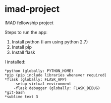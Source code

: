 # imad-project
IMAD fellowship project

Steps to run the app:
1. Install python (I am using python 2.7)
2. Install pip
3. Install flask

I installed:

	*python (globally: PYTHON_HOME)	
	*pip (pip include libraries whenever required)
	*flask (globally: FLASK_APP)
		-setup virtual environment
		-flask debugger (globally: FLASK_DEBUG)
	*git-bash
	*sublime text 3


